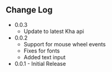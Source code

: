 Change Log
---------
* 0.0.3
  * Update to latest Kha api
* 0.0.2
  * Support for mouse wheel events
  * Fixes for fonts
  * Added text input
* 0.0.1 - Initial Release
